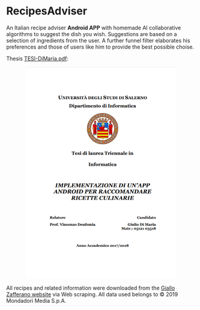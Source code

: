 # RecipesAdviser
An Italian recipe adviser __Android APP__ with homemade AI collaborative algorithms to suggest the dish you wish. Suggestions are based on a selection of ingredients from the user. A further funnel filter elaborates his preferences and those of users like him to provide the best possible choise.

Thesis [TESI-DiMaria.pdf](Thesis/TESI-DiMaria.pdf):

<p align="center">
    <a href="Thesis/TESI-DiMaria.pdf" title="IMPLEMENTAZIONE DI UN’APP ANDROID PER RACCOMANDARE RICETTE CULINARIE">
        <img src="Thesis/TESI-DiMaria-screenshot.png" width="400" alt="IMPLEMENTAZIONE DI UN’APP ANDROID PER RACCOMANDARE RICETTE CULINARIE" title="IMPLEMENTAZIONE DI UN’APP ANDROID PER RACCOMANDARE RICETTE CULINARIE" />
    </a>
</p>

All recipes and related information were downloaded from the [Giallo Zafferano website](https://www.giallozafferano.it/) via Web scraping. All data used belongs to © 2019 Mondadori Media S.p.A.

